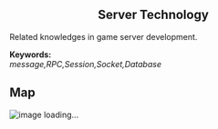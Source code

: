 <h2 align="center">Server Technology</h2>
<p>
Related knowledges in game server development.
</p>

**Keywords:**<br/>
*message,RPC,Session,Socket,Database*

## Map
![image loading...](../exports/2.2.服务端技术.png?raw=true)
